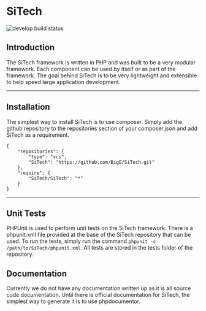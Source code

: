# SiTech

![develop build status](https://travis-ci.org/BigE/SiTech.svg?branch=develop)

## Introduction

The SiTech framework is written in PHP and was built to be a very modular framework. Each component can be used by
itself or as part of the framework. The goal behind SiTech is to be very lightweight and extensible to help speed
large application development.

---

## Installation

The simplest way to install SiTech is to use composer. Simply add the github repository to the repositories section
of your composer.json and add SiTech as a requirement.

	{
		"repositories": {
			"type": "vcs",
			"SiTech": "https://github.com/BigE/SiTech.git"
		},
		"require": {
			"SiTech/SiTech": "*"
		}
	}

---

## Unit Tests

PHPUnit is used to perform unit tests on the SiTech framework. There is a phpunit.xml file provided at the base of the
SiTech repository that can be used. To run the tests, simply run the command `phpunit -c /path/to/SiTech/phpunit.xml`.
All tests are stored in the tests folder of the repository.

## Documentation

Currently we do not have any documentation written up as it is all source code documentation. Until there is official
documentation for SiTech, the simplest way to generate it is to use phpdocumentor.